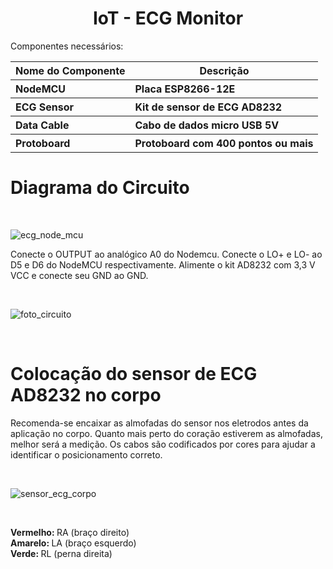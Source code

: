 <h1 align=center>IoT - ECG Monitor</h1>
Componentes necessários:
<table>
<tr>
<th>Nome do Componente</th>
<th>Descrição</th>
<tr>
<th align=left>NodeMCU</th>
<th align=left>Placa ESP8266-12E</th>
<tr>
<th align=left>ECG Sensor</th>
<th align=left>Kit de sensor de ECG AD8232</th>
<tr>
<th align=left>Data Cable</th>
<th align=left>Cabo de dados micro USB 5V</th>
<tr>
<th align=left>Protoboard</th>
<th align=left>Protoboard com 400 pontos ou mais</th>
<br>
</tr>
</table>
<h1 align=left>Diagrama do Circuito</h1><br>

![ecg_node_mcu](https://user-images.githubusercontent.com/112008769/204057427-032cda35-52d9-4f51-9e54-3360e8fcf4ca.png)
<br>
<p>Conecte o OUTPUT ao analógico A0 do Nodemcu. Conecte o LO+ e LO- ao D5 e D6 do NodeMCU respectivamente. Alimente o kit AD8232 com 3,3 V VCC e conecte seu GND ao GND.</p>
<br>

![foto_circuito](https://user-images.githubusercontent.com/112008769/204058038-ce2832da-be9d-4bee-b773-0e42ee471bac.jpeg)

<br>
<h1 align=left>Colocação do sensor de ECG AD8232 no corpo</h1>
<p>Recomenda-se encaixar as almofadas do sensor nos eletrodos antes da aplicação no corpo. Quanto mais perto do coração estiverem as almofadas, melhor será a medição. Os cabos são codificados por cores para ajudar a identificar o posicionamento correto.</p>
<br>

![sensor_ecg_corpo](https://user-images.githubusercontent.com/112008769/204057913-c601cf2f-2170-4bc8-abc2-4b220736f121.png)

<br>
<p><b>Vermelho: </b>RA (braço direito)<br>
<b>Amarelo: </b>LA (braço esquerdo)<br>
<b>Verde: </b>RL (perna direita)<br>
</p>
<br>

<h1 align=left> 
